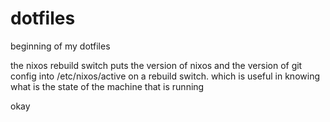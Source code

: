 # dotfiles
beginning of my dotfiles

the nixos rebuild switch puts the version of nixos and the version of git config into /etc/nixos/active on a rebuild switch.
which is useful in knowing what is the state of the machine that is running

okay
